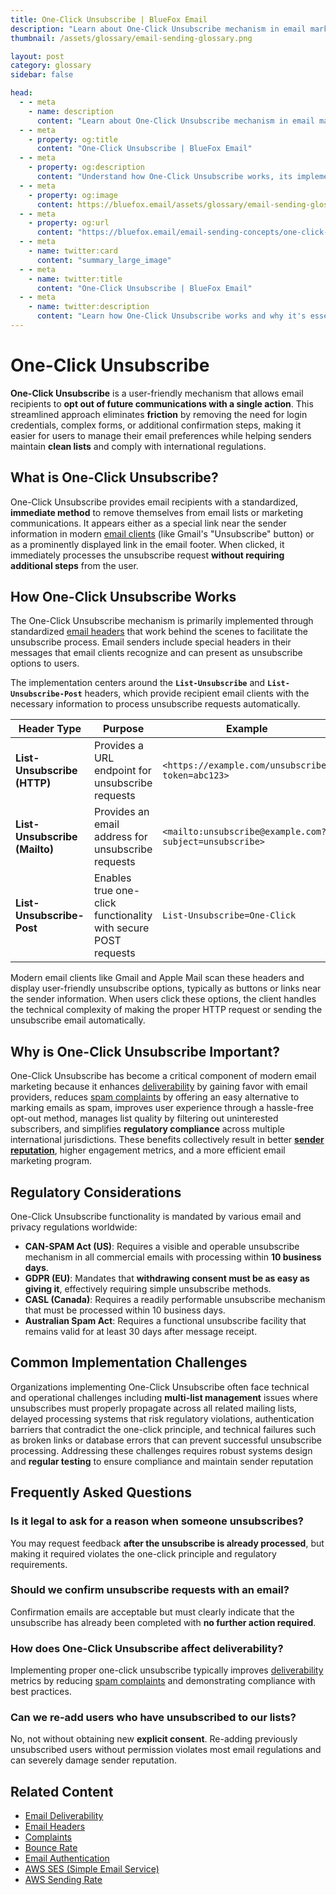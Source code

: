 ```yaml
---
title: One-Click Unsubscribe | BlueFox Email
description: "Learn about One-Click Unsubscribe mechanism in email marketing, how it works, implementation methods, and regulatory requirements."
thumbnail: /assets/glossary/email-sending-glossary.png

layout: post
category: glossary
sidebar: false

head:
  - - meta
    - name: description
      content: "Learn about One-Click Unsubscribe mechanism in email marketing, how it works, implementation methods, and regulatory requirements."
  - - meta
    - property: og:title
      content: "One-Click Unsubscribe | BlueFox Email"
  - - meta
    - property: og:description
      content: "Understand how One-Click Unsubscribe works, its implementation through List-Unsubscribe headers, and compliance requirements across different regulations."
  - - meta
    - property: og:image
      content: https://bluefox.email/assets/glossary/email-sending-glossary.png
  - - meta
    - property: og:url
      content: "https://bluefox.email/email-sending-concepts/one-click-unsubscribe"
  - - meta
    - name: twitter:card
      content: "summary_large_image"
  - - meta
    - name: twitter:title
      content: "One-Click Unsubscribe | BlueFox Email"
  - - meta
    - name: twitter:description
      content: "Learn how One-Click Unsubscribe works and why it's essential for email deliverability and regulatory compliance."
---
```

<GlossaryNavigation />

# One-Click Unsubscribe

**One-Click Unsubscribe** is a user-friendly mechanism that allows email recipients to **opt out of future communications with a single action**. This streamlined approach eliminates **friction** by removing the need for login credentials, complex forms, or additional confirmation steps, making it easier for users to manage their email preferences while helping senders maintain **clean lists** and comply with international regulations.

## What is One-Click Unsubscribe?

One-Click Unsubscribe provides email recipients with a standardized, **immediate method** to remove themselves from email lists or marketing communications. It appears either as a special link near the sender information in modern [email clients](/email-sending-concepts/smtp.md) (like Gmail's "Unsubscribe" button) or as a prominently displayed link in the email footer. When clicked, it immediately processes the unsubscribe request **without requiring additional steps** from the user.

## How One-Click Unsubscribe Works

The One-Click Unsubscribe mechanism is primarily implemented through standardized [email headers](/email-sending-concepts/email-headers) that work behind the scenes to facilitate the unsubscribe process. Email senders include special headers in their messages that email clients recognize and can present as unsubscribe options to users.

The implementation centers around the **`List-Unsubscribe`** and **`List-Unsubscribe-Post`** headers, which provide recipient email clients with the necessary information to process unsubscribe requests automatically.

| Header Type | Purpose | Example |
|-------------|---------|---------|
| **List-Unsubscribe (HTTP)** | Provides a URL endpoint for unsubscribe requests | `<https://example.com/unsubscribe?token=abc123>` |
| **List-Unsubscribe (Mailto)** | Provides an email address for unsubscribe requests | `<mailto:unsubscribe@example.com?subject=unsubscribe>` |
| **List-Unsubscribe-Post** | Enables true one-click functionality with secure POST requests | `List-Unsubscribe=One-Click` |

Modern email clients like Gmail and Apple Mail scan these headers and display user-friendly unsubscribe options, typically as buttons or links near the sender information. When users click these options, the client handles the technical complexity of making the proper HTTP request or sending the unsubscribe email automatically.

## Why is One-Click Unsubscribe Important?

One-Click Unsubscribe has become a critical component of modern email marketing because it enhances [deliverability](/email-sending-concepts/deliverability) by gaining favor with email providers, reduces [spam complaints](/email-sending-concepts/complaints) by offering an easy alternative to marking emails as spam, improves user experience through a hassle-free opt-out method, manages list quality by filtering out uninterested subscribers, and simplifies **regulatory compliance** across multiple international jurisdictions. These benefits collectively result in better **[sender reputation](/email-sending-concepts/deliverability)**, higher engagement metrics, and a more efficient email marketing program.

## Regulatory Considerations

One-Click Unsubscribe functionality is mandated by various email and privacy regulations worldwide:

- **CAN-SPAM Act (US)**: Requires a visible and operable unsubscribe mechanism in all commercial emails with processing within **10 business days**.
- **GDPR (EU)**: Mandates that **withdrawing consent must be as easy as giving it**, effectively requiring simple unsubscribe methods.
- **CASL (Canada)**: Requires a readily performable unsubscribe mechanism that must be processed within 10 business days.
- **Australian Spam Act**: Requires a functional unsubscribe facility that remains valid for at least 30 days after message receipt.

## Common Implementation Challenges

Organizations implementing One-Click Unsubscribe often face technical and operational challenges including **multi-list management** issues where unsubscribes must properly propagate across all related mailing lists, delayed processing systems that risk regulatory violations, authentication barriers that contradict the one-click principle, and technical failures such as broken links or database errors that can prevent successful unsubscribe processing. Addressing these challenges requires robust systems design and **regular testing** to ensure compliance and maintain sender reputation

## Frequently Asked Questions

### Is it legal to ask for a reason when someone unsubscribes?
You may request feedback **after the unsubscribe is already processed**, but making it required violates the one-click principle and regulatory requirements.

### Should we confirm unsubscribe requests with an email?
Confirmation emails are acceptable but must clearly indicate that the unsubscribe has already been completed with **no further action required**.

### How does One-Click Unsubscribe affect deliverability?
Implementing proper one-click unsubscribe typically improves [deliverability](/email-sending-concepts/deliverability) metrics by reducing [spam complaints](/email-sending-concepts/complaints) and demonstrating compliance with best practices.

### Can we re-add users who have unsubscribed to our lists?
No, not without obtaining new **explicit consent**. Re-adding previously unsubscribed users without permission violates most email regulations and can severely damage sender reputation.

## Related Content

- [Email Deliverability](/email-sending-concepts/deliverability)
- [Email Headers](/email-sending-concepts/email-headers)
- [Complaints](/email-sending-concepts/complaints)
- [Bounce Rate](/email-sending-concepts/bounce-rate)
- [Email Authentication](/email-sending-concepts/email-authentication) 
- [AWS SES (Simple Email Service)](/aws-concepts/ses)
- [AWS Sending Rate](/aws-concepts/ses-sending-rate)

<GlossaryCTA />
